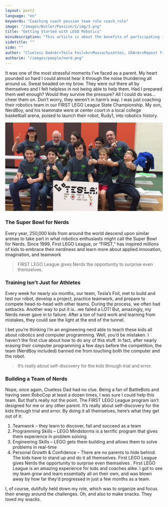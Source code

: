 ```yaml
---
layout: post2
language: "en"
keywords: "Coaching coach passion team role coach_role"
image: "/images/Butler/Passion/1/img/3.png"
title: "Getting Started with LEGO Robotics"
minidescription: "This article is about the benefits of participating in FIRST LEGO League and the role of the coach."
sidetitle: ""
side: ""
author: "Clueless Dad<br>Tesla Foil<br>Massachusettes, USA<br>Repost from www.raisingnerd.com"
authorim: "/images/people/nerd.png"
---
```


It was one of the most stressful moments I’ve faced as a parent. My heart pounded so hard I could almost hear it through the noise thundering all around us. Sweat beaded on my brow. They were out there all by themselves and I felt helpless in not being able to help them. Had I prepared them well enough? Would they survive the pressure? All I could do was…cheer them on. Don’t worry, they weren’t in harm’s way. I was just coaching their robotics team in our FIRST LEGO League State Championship. My son, NerdBoy, and his teammate were at center court in a local college basketball arena, poised to launch their robot, Rudy1, into robotics history.

![](/images/coachcorner/raisingnerd.jpg)

### The Super Bowl for Nerds

Every year, 250,000 kids from around the world descend upon similar arenas to take part in what robotics enthusiasts might call the Super Bowl for Nerds. Since 1999, First LEGO League, or “FIRST,” has inspired millions of kids to embrace their nerdiness and learn more about applied innovation, imagination, and teamwork 

> FIRST LEGO League gives Nerds the opportunity to surprise even themselves.

### Training Isn't Just for Athletes

Every week for nearly six months, our team, Tesla’s Foil, met to build and test our robot, develop a project, practice teamwork, and prepare to compete head-to-head with other teams. During the process, we often had setbacks. Another way to put it is…we failed a LOT! But, amazingly, my Nerds never gave in to failure. After a ton of hard work and learning from mistakes, they could see the light at the end of the tunnel.

I bet you’re thinking I’m an engineering nerd able to teach these kids all about robotics and computer programming. Well, you’d be mistaken. I haven’t the first clue about how to do any of this stuff. In fact, after nearly erasing their computer programming a few days before the competition, the team (NerdBoy included) banned me from touching both the computer and the robot.

> It’s really about self-discovery for the kids through trial and error.

### Building a Team of Nerds

Nope, once again, Clueless Dad had no clue. Being a fan of BattleBots and having seen RoboCop at least a dozen times, I was sure I could help this team. But that’s really not the point. The FIRST LEGO League program isn’t designed for me or any other parent. It’s really about self-discovery for the kids through trial and error. By doing it all themselves, here’s what they get out of it:
1. Teamwork – they learn to discover, fail and succeed as a team
2. Programming Skills – LEGO Mindstorms is a terrific program that gives them experience in problem solving
3. Engineering Skills – LEGO gets them building and allows them to solve problems in real-time
4. Personal Growth & Confidence – There are no parents to hide behind. The kids have to stand up and do it all themselves. First LEGO League gives Nerds the opportunity to surprise even themselves
.
First LEGO League is an amazing experience for kids and coaches alike. I got to see my team grow and learn essentially all on their own, and was blown away by how far they’d progressed in just a few months as a team.

I, of course, dutifully held down my role, which was to organize and focus their energy around the challenges. Oh, and also to make snacks. They loved my snacks.




